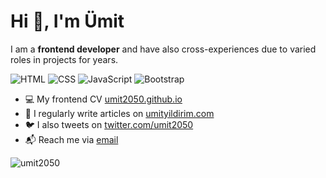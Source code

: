 # Hi 👋, I'm Ümit
I am a **frontend developer** and have also cross-experiences due to varied roles in projects for years.

![](https://img.shields.io/badge/-HTML-red "HTML")
![](https://img.shields.io/badge/-CSS-blue" "CSS")
![](https://img.shields.io/badge/-Javascript-yellow "JavaScript")
![](https://img.shields.io/badge/-Bootstrap-blueviolet "Bootstrap")

- 💻 My frontend CV [umit2050.github.io](https://umit2050.github.io/)
- 📝 I regularly write articles on [umityildirim.com](https://www.umityildirim.com)
- 🐦 I also tweets on [twitter.com/umit2050](https://www.twitter.com/umit2050)
- 📬 Reach me via [email](mailto:bilimorg@gmail.com)

![](https://github-readme-stats.vercel.app/api/top-langs?username=umit2050&show_icons=true&locale=en&layout=compact "umit2050")
